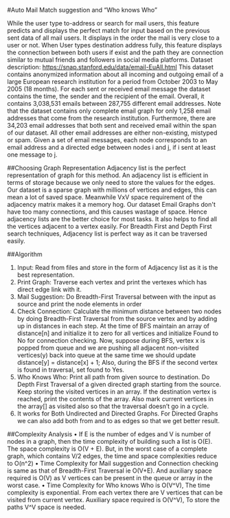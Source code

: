 #Auto Mail Match suggestion and “Who knows Who”

While the user type to-address or search for mail users, this feature predicts and displays the perfect match for input based on the previous sent data of all mail users. It displays in the order the mail is very close to a user or not.
When User types destination address fully, this feature displays the connection between both users if exist and the path they are connection similar to mutual friends and followers in social media platforms.
Dataset description:
https://snap.stanford.edu/data/email-EuAll.html
This dataset contains anonymized information about all incoming and outgoing email of a large European research institution for a period from October 2003 to May 2005 (18 months). For each sent or received email message the dataset contains the time, the sender and the recipient of the email. Overall, it contains 3,038,531 emails between 287,755 different email addresses. Note that the dataset contains only complete email graph for only 1,258 email addresses that come from the research institution. Furthermore, there are 34,203 email addresses that both sent and received email within the span of our dataset. All other email addresses are either non-existing, mistyped or spam.
Given a set of email messages, each node corresponds to an email address and a directed edge between nodes i and j, if i sent at least one message to j.

##Choosing Graph Representation
Adjacency list is the perfect representation of graph for this method. An adjacency list is efficient in terms of storage because we only need to store the values for the edges. Our dataset is a sparse graph with millions of vertices and edges, this can mean a lot of saved space.  Meanwhile VxV space requirement of the adjacency matrix makes it a memory hog. Our dataset Email Graphs don't have too many connections, and this causes wastage of space. Hence adjacency lists are the better choice for most tasks.
It also helps to find all the vertices adjacent to a vertex easily. For Breadth First and Depth First search techniques, Adjacency list is perfect way as it can be traversed easily.

##Algorithm
1)	Input: Read from files and store in the form of Adjacency list as it is the best representation.
2)	Print Graph: Traverse each vertex and print the vertexes which has direct edge link with it.
3)	Mail Suggestion: Do Breadth-First Traversal between with the input as source and print the node elements in order
4)	Check Connection: Calculate the minimum distance between two nodes by doing Breadth-First Traversal from the source vertex and by adding up in distances in each step. At the time of BFS maintain an array of distance[n] and initialize it to zero for all vertices and initialize Found to No for connection checking. Now, suppose during BFS, vertex x is popped from queue and we are pushing all adjacent non-visited vertices(y) back into queue at the same time we should update distance[y] = distance[x] + 1; Also, during the BFS if the second vertex is found in traversal, set found to Yes.
5)	Who Knows Who: Print all path from given source to destination. Do Depth First Traversal of a given directed graph starting from the source. Keep storing the visited vertices in an array. If the destination vertex is reached, print the contents of the array. Also mark current vertices in the array[] as visited also so that the traversal doesn’t go in a cycle.
6)	It works for Both Undirected and Directed Graphs. For Directed Graphs we can also add both from and to as edges so that we get better result.

##Complexity Analysis
•	If E is the number of edges and V is number of nodes in a graph, then the time complexity of building such a list is O(E). The space complexity is O(V + E). But, in the worst case of a complete graph, which contains V/2 edges, the time and space complexities reduce to O(n^2)
•	Time Complexity for Mail suggestion and Connection checking is same as that of Breadth-First Traversal ie O(V+E). And auxiliary space required is O(V) as V vertices can be present in the queue or array in the worst case.
•	Time Complexity for Who knows Who is O(V^V), The time complexity is exponential. From each vertex there are V vertices that can be visited from current vertex. Auxiliary space required is O(V^V), To store the paths V^V space is needed.
